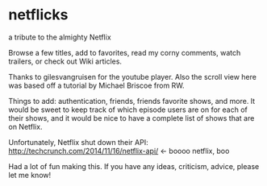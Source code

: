 # netflicks
a tribute to the almighty Netflix

Browse a few titles, add to favorites, read my corny comments, watch trailers, or check out Wiki articles.

Thanks to gilesvangruisen for the youtube player. Also the scroll view here was based off a tutorial by Michael Briscoe from RW.

Things to add: authentication, friends, friends favorite shows, and more. It would be sweet to keep track of which episode users are on for each of their shows, and it would be nice to have a complete list of shows that are on Netflix.

Unfortunately, Netflix shut down their API: http://techcrunch.com/2014/11/16/netflix-api/ <- boooo netflix, boo

Had a lot of fun making this. If you have any ideas, criticism, advice, please let me know!

